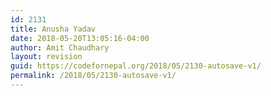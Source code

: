 ```yaml
---
id: 2131
title: Anusha Yadav
date: 2018-05-20T13:05:16-04:00
author: Amit Chaudhary
layout: revision
guid: https://codefornepal.org/2018/05/2130-autosave-v1/
permalink: /2018/05/2130-autosave-v1/
---
```

